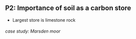 
## P2: Importance of soil as a carbon store
- Largest store is limestone rock
###### case study: Marsden moor

